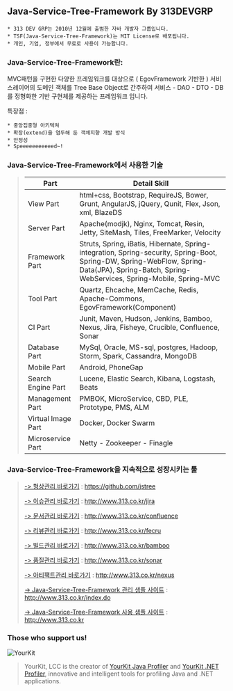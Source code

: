 ## Java-Service-Tree-Framework By 313DEVGRP ##

    * 313 DEV GRP는 2010년 12월에 출범한 자바 개발자 그룹입니다.
    * TSF(Java-Service-Tree-Framework)는 MIT License로 배포됩니다.
    * 개인, 기업, 정부에서 무료로 사용이 가능합니다.

### Java-Service-Tree-Framework란: ###

MVC패턴을 구현한 다양한 프레임워크를 대상으로 ( EgovFramework 기반한 ) 서비스레이어의 도메인 객체를 Tree Base Object로 간주하여 서비스 - DAO - DTO - DB를 정형화한 기반 구현체를 제공하는 프레임워크 입니다.

특장점 :

    * 중앙집중형 아키텍쳐
    * 확장(extend)을 염두해 둔 객체지향 개발 방식
    * 안정성
    * Speeeeeeeeeeed~!

### Java-Service-Tree-Framework에서 사용한 기술 ###

> Part              | Detail Skill
> -------------     | -------------
> View Part 	    | html+css, Bootstrap, RequireJS, Bower, Grunt, AngularJS, jQuery, Qunit, Flex, Json, xml, BlazeDS
> Server Part	    | Apache(modjk), Nginx, Tomcat, Resin, Jetty, SiteMash, Tiles, FreeMarker, Velocity
> Framework Part    | Struts, Spring, iBatis, Hibernate, Spring-integration, Spring-security, Spring-Boot, Spring-DW, Spring-WebFlow, Spring-Data(JPA), Spring-Batch, Spring-WebServices, Spring-Mobile, Spring-MVC
> Tool Part         | Quartz, Ehcache, MemCache, Redis, Apache-Commons, EgovFramework(Component)
> CI Part           | Junit, Maven, Hudson, Jenkins, Bamboo, Nexus, Jira, Fisheye, Crucible, Confluence, Sonar
> Database Part     | MySql, Oracle, MS-sql, postgres, Hadoop, Storm, Spark, Cassandra, MongoDB
> Mobile Part       | Android, PhoneGap
> Search Engine Part| Lucene, Elastic Search, Kibana, Logstash, Beats
> Management Part   | PMBOK, MicroService, CBD, PLE, Prototype, PMS, ALM
> Virtual Image Part| Docker, Docker Swarm
> Microservice Part | Netty - Zookeeper - Finagle




### Java-Service-Tree-Framework을 지속적으로 성장시키는 툴 ###

> [ -> 형상관리 바로가기](https://github.com/jstree) : https://github.com/jstree
>
> [ -> 이슈관리 바로가기](http://www.313.co.kr/jira) : http://www.313.co.kr/jira
>
> [ -> 문서관리 바로가기](http://www.313.co.kr/confluence) : http://www.313.co.kr/confluence
>
> [ -> 리뷰관리 바로가기](http://www.313.co.kr/fecru) : http://www.313.co.kr/fecru
>
> [ -> 빌드관리 바로가기](http://www.313.co.kr/bamboo) : http://www.313.co.kr/bamboo
>
> [ -> 품질관리 바로가기](http://www.313.co.kr/sonar) : http://www.313.co.kr/sonar
>
> [ -> 아티팩트관리 바로가기](http://www.313.co.kr/nexus) : http://www.313.co.kr/nexus
>
> [ -> Java-Service-Tree-Framework 관리 샘플 사이트](http://www.313.co.kr/index.do) : http://www.313.co.kr/index.do
>
> [ -> Java-Service-Tree-Framework 사용 샘플 사이트](http://www.313.co.kr/) : http://www.313.co.kr




### Those who support us! ###
![YourKit](https://www.yourkit.com/images/yklogo.png)
> YourKit, LCC is the creator of [YourKit Java Profiler](https://www.yourkit.com/java/profiler/) and [YourKit .NET Profiler](https://www.yourkit.com/.net/profiler/),
> innovative and intelligent tools for profiling Java and .NET applications.
